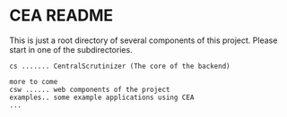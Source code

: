 # CEA README

This is just a root directory of several components of this project.
Please start in one of the subdirectories.


```
cs ....... CentralScrutinizer (The core of the backend)

more to come
csw ...... web components of the project
examples.. some example applications using CEA
...
```
